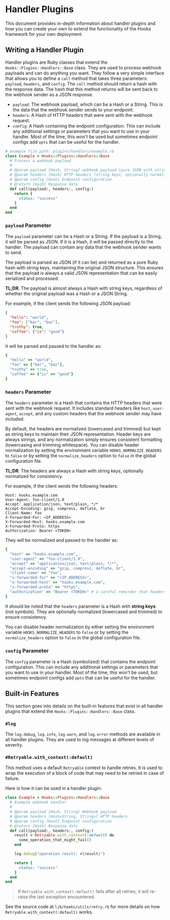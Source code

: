# Handler Plugins

This document provides in-depth information about handler plugins and how you can create your own to extend the functionality of the Hooks framework for your own deployment.

## Writing a Handler Plugin

Handler plugins are Ruby classes that extend the `Hooks::Plugins::Handlers::Base` class. They are used to process webhook payloads and can do anything you want. They follow a very simple interface that allows you to define a `call` method that takes three parameters: `payload`, `headers`, and `config`. The `call` method should return a hash with the response data. The hash that this method returns will be sent back to the webhook sender as a JSON response.

- `payload`: The webhook payload, which can be a Hash or a String. This is the data that the webhook sender sends to your endpoint.
- `headers`: A Hash of HTTP headers that were sent with the webhook request.
- `config`: A Hash containing the endpoint configuration. This can include any additional settings or parameters that you want to use in your handler. Most of the time, this won't be used but sometimes endpoint configs add `opts` that can be useful for the handler.

```ruby
# example file path: plugins/handlers/example.rb
class Example < Hooks::Plugins::Handlers::Base
  # Process a webhook payload
  #
  # @param payload [Hash, String] webhook payload (pure JSON with string keys)
  # @param headers [Hash] HTTP headers (string keys, optionally normalized - default is normalized)
  # @param config [Hash] Endpoint configuration
  # @return [Hash] Response data
  def call(payload:, headers:, config:)
    return {
      status: "success"
    }
  end
end
```

### `payload` Parameter

The `payload` parameter can be a Hash or a String. If the payload is a String, it will be parsed as JSON. If it is a Hash, it will be passed directly to the handler. The payload can contain any data that the webhook sender wants to send.

The payload is parsed as JSON (if it can be) and returned as a pure Ruby hash with string keys, maintaining the original JSON structure. This ensures that the payload is always a valid JSON representation that can be easily serialized and processed.

**TL;DR**: The payload is almost always a Hash with string keys, regardless of whether the original payload was a Hash or a JSON String.

For example, if the client sends the following JSON payload:

```json
{
  "hello": "world",
  "foo": ["bar", "baz"],
  "truthy": true,
  "coffee": {"is": "good"}
}
```

It will be parsed and passed to the handler as:

```ruby
{
  "hello" => "world",
  "foo" => ["bar", "baz"],
  "truthy" => true,
  "coffee" => {"is" => "good"}
}
```

### `headers` Parameter

The `headers` parameter is a Hash that contains the HTTP headers that were sent with the webhook request. It includes standard headers like `host`, `user-agent`, `accept`, and any custom headers that the webhook sender may have included.

By default, the headers are normalized (lowercased and trimmed) but kept as string keys to maintain their JSON representation. Header keys are always strings, and any normalization simply ensures consistent formatting (lowercasing and trimming whitespace). You can disable header normalization by setting the environment variable `HOOKS_NORMALIZE_HEADERS` to `false` or by setting the `normalize_headers` option to `false` in the global configuration file.

**TL;DR**: The headers are always a Hash with string keys, optionally normalized for consistency.

For example, if the client sends the following headers:

```text
Host: hooks.example.com
User-Agent: foo-client/1.0
Accept: application/json, text/plain, */*
Accept-Encoding: gzip, compress, deflate, br
Client-Name: foo
X-Forwarded-For: <IP_ADDRESS>
X-Forwarded-Host: hooks.example.com
X-Forwarded-Proto: https
Authorization: Bearer <TOKEN>
```

They will be normalized and passed to the handler as:

```ruby
{
  "host" => "hooks.example.com",
  "user-agent" => "foo-client/1.0",
  "accept" => "application/json, text/plain, */*",
  "accept-encoding" => "gzip, compress, deflate, br",
  "client-name" => "foo",
  "x-forwarded-for" => "<IP_ADDRESS>",
  "x-forwarded-host" => "hooks.example.com",
  "x-forwarded-proto" => "https",
  "authorization" => "Bearer <TOKEN>" # a careful reminder that headers *can* contain sensitive information!
}
```

It should be noted that the `headers` parameter is a Hash with **string keys** (not symbols). They are optionally normalized (lowercased and trimmed) to ensure consistency.

You can disable header normalization by either setting the environment variable `HOOKS_NORMALIZE_HEADERS` to `false` or by setting the `normalize_headers` option to `false` in the global configuration file.

### `config` Parameter

The `config` parameter is a Hash (symbolized) that contains the endpoint configuration. This can include any additional settings or parameters that you want to use in your handler. Most of the time, this won't be used, but sometimes endpoint configs add `opts` that can be useful for the handler.

## Built-in Features

This section goes into details on the built-in features that exist in all handler plugins that extend the `Hooks::Plugins::Handlers::Base` class.

### `#log`

The `log.debug`, `log.info`, `log.warn`, and `log.error` methods are available in all handler plugins. They are used to log messages at different levels of severity.

### `#Retryable.with_context(:default)`

This method uses a default `Retryable` context to handle retries. It is used to wrap the execution of a block of code that may need to be retried in case of failure.

Here is how it can be used in a handler plugin:

```ruby
class Example < Hooks::Plugins::Handlers::Base
  # Example webhook handler
  #
  # @param payload [Hash, String] Webhook payload
  # @param headers [Hash<String, String>] HTTP headers
  # @param config [Hash] Endpoint configuration
  # @return [Hash] Response data
  def call(payload:, headers:, config:)
    result = Retryable.with_context(:default) do
      some_operation_that_might_fail()
    end

    log.debug("operation result: #{result}")

    return {
      status: "success"
    }
  end
end
```

> If `Retryable.with_context(:default)` fails after all retries, it will re-raise the last exception encountered.

See the source code at `lib/hooks/utils/retry.rb` for more details on how `Retryable.with_context(:default)` works.
